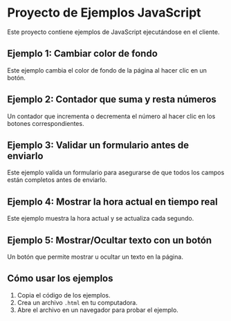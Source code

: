 # Proyecto de Ejemplos JavaScript

Este proyecto contiene ejemplos de JavaScript ejecutándose en el cliente.

## Ejemplo 1: Cambiar color de fondo
Este ejemplo cambia el color de fondo de la página al hacer clic en un botón.

## Ejemplo 2: Contador que suma y resta números
Un contador que incrementa o decrementa el número al hacer clic en los botones correspondientes.

## Ejemplo 3: Validar un formulario antes de enviarlo
Este ejemplo valida un formulario para asegurarse de que todos los campos están completos antes de enviarlo.

## Ejemplo 4: Mostrar la hora actual en tiempo real
Este ejemplo muestra la hora actual y se actualiza cada segundo.

## Ejemplo 5: Mostrar/Ocultar texto con un botón
Un botón que permite mostrar u ocultar un texto en la página.

## Cómo usar los ejemplos
1. Copia el código de los ejemplos.
2. Crea un archivo `.html` en tu computadora.
3. Abre el archivo en un navegador para probar el ejemplo.

